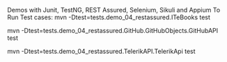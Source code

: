 Demos with Junit, TestNG, REST Assured, Selenium, Sikuli and Appium
To Run Test cases:
mvn -Dtest=tests.demo_04_restassured.ITeBooks test

mvn -Dtest=tests.demo_04_restassured.GitHub.GitHubObjects.GitHubAPI test

mvn -Dtest=tests.demo_04_restassured.TelerikAPI.TelerikApi test
